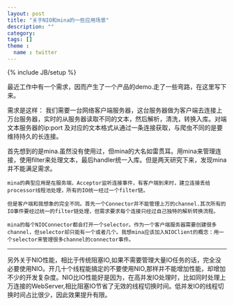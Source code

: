 ```yaml
---
layout: post
title: "关于NIO和mina的一些应用场景"
description: ""
category: 
tags: []
theme :
  name : twitter
---
```

{% include JB/setup %}

最近工作中有一个需求，因而产生了一个产品的demo.走了一些弯路，在这里写下来。

需求是这样： 我们需要一台网络客户端服务器，这台服务器做为客户端去连接上万台服务器，实时的从服务器读取不同的文本，然后解析，清洗，转换入库。对端文本服务器的ip:port 及对应的文本格式从通过一条连接获取，与爬虫不同的是要维持持久的长连接。

首先想到的是mina.虽然没有使用过，但mina的大名如雷贯耳。用mina来管理连接，使用filter来处理文本，最后handler统一入库。但是两天研究下来，发现mina并不能满足需求。

    mina的典型应用是在服务端，Acceptor监听连接事件，有客户端到来时，建立连接丢给processor线程池处理，所有的IO统一经过一个filter链。

    但是客户端和我想象的完全不同。首先一个Connector并不能管理上万的channel.其次所有的IO事件要经过统一的filter链处理，但需求要求每个连接只经过自己独特的解析转换流程。

    mina的每个NIOConnector都会打开一个selector。作为一个客户端服务器需要创建很多channel，但selector却只能有一个或者几个。我想mina应该加入NIOClient的概念：用一个selector来管理很多channel的connector事件。

---------
另外关于NIO性能，相比于传统阻塞IO,如果不需要管理大量IO任务的话，完全没必要使用NIO。开几十个线程能搞定的不要使用NIO,那样并不能增加性能，却增加不少的开发复杂度。NIO比IO性能好是因为，在高并发IO处理时，比如同时处理上万连接的WebServer,相比阻塞IO节省了无效的线程切换时间。低并发IO的线程切换时间占比很少，因此效果提升有限。
